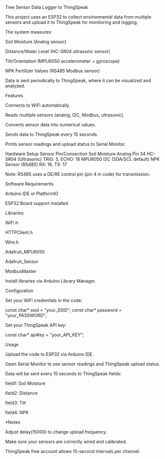 Tree Sensor Data Logger to ThingSpeak

This project uses an ESP32 to collect environmental data from multiple sensors and upload it to ThingSpeak for monitoring and logging.

The system measures:

Soil Moisture (Analog sensor)

Distance/Water Level (HC-SR04 ultrasonic sensor)

Tilt/Orientation (MPU6050 accelerometer + gyroscope)

NPK Fertilizer Values (RS485 Modbus sensor)

Data is sent periodically to ThingSpeak, where it can be visualized and analyzed.

Features

Connects to WiFi automatically.

Reads multiple sensors (analog, I2C, Modbus, ultrasonic).

Converts sensor data into numerical values.

Sends data to ThingSpeak every 15 seconds.

Prints sensor readings and upload status to Serial Monitor.

Hardware Setup
Sensor	Pin/Connection
Soil Moisture	Analog Pin 34
HC-SR04 (Ultrasonic)	TRIG: 5, ECHO: 18
MPU6050	I2C (SDA/SCL default)
NPK Sensor (RS485)	RX: 16, TX: 17

Note: RS485 uses a DE/RE control pin (pin 4 in code) for transmission.

Software Requirements

Arduino IDE or PlatformIO

ESP32 Board support installed

Libraries:

WiFi.h

HTTPClient.h

Wire.h

Adafruit_MPU6050

Adafruit_Sensor

ModbusMaster

Install libraries via Arduino Library Manager.

Configuration

Set your WiFi credentials in the code:

const char* ssid = "your_SSID";
const char* password = "your_PASSWORD";


Set your ThingSpeak API key:

const char* apiKey = "your_API_KEY";

Usage

Upload the code to ESP32 via Arduino IDE.

Open Serial Monitor to see sensor readings and ThingSpeak upload status.

Data will be sent every 15 seconds to ThingSpeak fields:

field1: Soil Moisture

field2: Distance

field3: Tilt

field4: NPK

*Notes

Adjust delay(15000) to change upload frequency.

Make sure your sensors are correctly wired and calibrated.

ThingSpeak free account allows 15-second intervals per channel.
